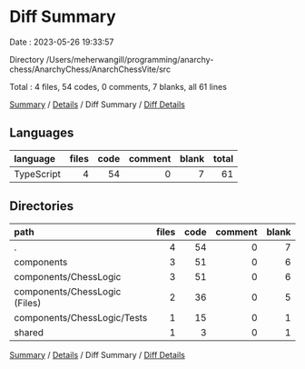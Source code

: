 # Diff Summary

Date : 2023-05-26 19:33:57

Directory /Users/meherwangill/programming/anarchy-chess/AnarchyChess/AnarchChessVite/src

Total : 4 files,  54 codes, 0 comments, 7 blanks, all 61 lines

[Summary](results.md) / [Details](details.md) / Diff Summary / [Diff Details](diff-details.md)

## Languages
| language | files | code | comment | blank | total |
| :--- | ---: | ---: | ---: | ---: | ---: |
| TypeScript | 4 | 54 | 0 | 7 | 61 |

## Directories
| path | files | code | comment | blank | total |
| :--- | ---: | ---: | ---: | ---: | ---: |
| . | 4 | 54 | 0 | 7 | 61 |
| components | 3 | 51 | 0 | 6 | 57 |
| components/ChessLogic | 3 | 51 | 0 | 6 | 57 |
| components/ChessLogic (Files) | 2 | 36 | 0 | 5 | 41 |
| components/ChessLogic/Tests | 1 | 15 | 0 | 1 | 16 |
| shared | 1 | 3 | 0 | 1 | 4 |

[Summary](results.md) / [Details](details.md) / Diff Summary / [Diff Details](diff-details.md)